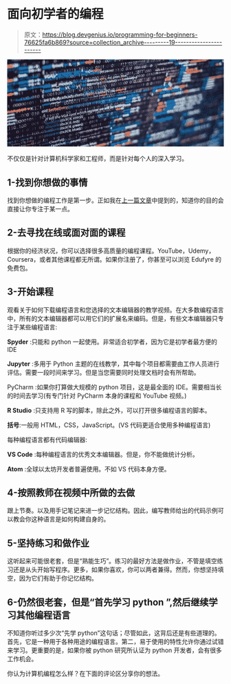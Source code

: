 # 面向初学者的编程

> 原文：<https://blog.devgenius.io/programming-for-beginners-76625fa6b869?source=collection_archive---------19----------------------->

![](img/f4b5ac169541edb529bddec92bf700af.png)

不仅仅是针对计算机科学家和工程师，而是针对每个人的深入学习。

## 1-找到你想做的事情

找到你想做的编程工作是第一步。正如我在[上一篇文章](https://medium.com/dev-genius/life-of-a-self-taught-programmer-fe1174cc958d)中提到的，知道你的目的会直接让你专注于某一点。

## 2-去寻找在线或面对面的课程

根据你的经济状况，你可以选择很多高质量的编程课程。YouTube，Udemy，Coursera，或者其他课程都无所谓。如果你注册了，你甚至可以浏览 Edufyre 的免费包。

## 3-开始课程

观看关于如何下载编程语言和您选择的文本编辑器的教学视频。在大多数编程语言中，所有的文本编辑器都可以用它们的扩展名来编码。但是，有些文本编辑器只专注于某些编程语言:

**Spyder** :只能和 python 一起使用。非常适合初学者，因为它是初学者最方便的 IDE

**Jupyter** :多用于 Python 主题的在线教学，其中每个项目都需要由工作人员进行评估。需要一段时间来学习。但是当您需要同时处理文档时会有所帮助。

PyCharm :如果你打算做大规模的 python 项目，这是最全面的 IDE。需要相当长的时间去学习(有专门针对 PyCharm 本身的课程和 YouTube 视频。)

**R Studio** :只支持用 R 写的脚本，除此之外，可以打开很多编程语言的脚本。

**括号**:一般用 HTML，CSS，JavaScript。(VS 代码更适合使用多种编程语言)

每种编程语言都有代码编辑器:

**VS Code** :每种编程语言的优秀文本编辑器。但是，你不能做统计分析。

**Atom** :全球以太坊开发者普遍使用。不如 VS 代码本身方便。

## 4-按照教师在视频中所做的去做

跟上节奏。以及用手记笔记来进一步记忆结构。因此，编写教师给出的代码示例可以教会你这种语言是如何构建自身的。

## 5-坚持练习和做作业

这听起来可能很老套，但是“熟能生巧”。练习的最好方法是做作业，不管是填空练习还是从头开始写程序。更多，如果你喜欢，你可以两者兼得。然而，你想坚持填空，因为它们有助于你记忆结构。

## 6-仍然很老套，但是“首先学习 python ”,然后继续学习其他编程语言

不知道你听过多少次“先学 python”这句话；尽管如此，这背后还是有些道理的。首先，它是一种用于各种用途的编程语言。第二，易于使用的特性允许你通过试错来学习。更重要的是，如果你被 python 研究所认证为 python 开发者，会有很多工作机会。

你认为计算机编程怎么样？在下面的评论区分享你的想法。